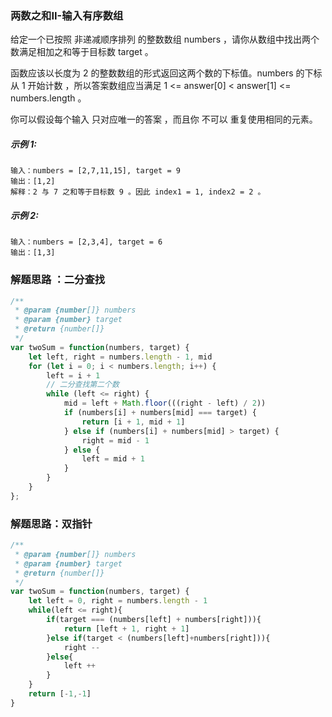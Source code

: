 ### 两数之和II-输入有序数组
给定一个已按照 非递减顺序排列  的整数数组 numbers ，请你从数组中找出两个数满足相加之和等于目标数 target 。

函数应该以长度为 2 的整数数组的形式返回这两个数的下标值。numbers 的下标 从 1 开始计数 ，所以答案数组应当满足 1 <= answer[0] < answer[1] <= numbers.length 。

你可以假设每个输入 只对应唯一的答案 ，而且你 不可以 重复使用相同的元素。

##### 示例 1:

    输入：numbers = [2,7,11,15], target = 9
    输出：[1,2]
    解释：2 与 7 之和等于目标数 9 。因此 index1 = 1, index2 = 2 。

##### 示例 2:
  
    输入：numbers = [2,3,4], target = 6
    输出：[1,3]

### 解题思路 ：二分查找
```js
/**
 * @param {number[]} numbers
 * @param {number} target
 * @return {number[]}
 */
var twoSum = function(numbers, target) {
    let left, right = numbers.length - 1, mid
    for (let i = 0; i < numbers.length; i++) {
        left = i + 1
        // 二分查找第二个数
        while (left <= right) {
            mid = left + Math.floor(((right - left) / 2))
            if (numbers[i] + numbers[mid] === target) {
                return [i + 1, mid + 1]
            } else if (numbers[i] + numbers[mid] > target) {
                right = mid - 1
            } else {
                left = mid + 1
            }
        }
    }
};
```
### 解题思路：双指针

```js
/**
 * @param {number[]} numbers
 * @param {number} target
 * @return {number[]}
 */
var twoSum = function(numbers, target) {
    let left = 0, right = numbers.length - 1
    while(left <= right){
        if(target === (numbers[left] + numbers[right])){
            return [left + 1, right + 1]
        }else if(target < (numbers[left]+numbers[right])){
            right --
        }else{
            left ++
        }
    }
    return [-1,-1]
}
```
